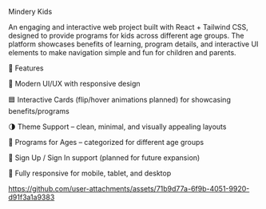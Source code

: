 Mindery Kids 

An engaging and interactive web project built with React + Tailwind CSS, designed to provide programs for kids across different age groups. The platform showcases benefits of learning, program details, and interactive UI elements to make navigation simple and fun for children and parents.

🚀 Features

🎨 Modern UI/UX with responsive design

🟦 Interactive Cards (flip/hover animations planned) for showcasing benefits/programs

🌗 Theme Support – clean, minimal, and visually appealing layouts

👦 Programs for Ages – categorized for different age groups

🔐 Sign Up / Sign In support (planned for future expansion)

📱 Fully responsive for mobile, tablet, and desktop


https://github.com/user-attachments/assets/71b9d77a-6f9b-4051-9920-d91f3a1a9383

